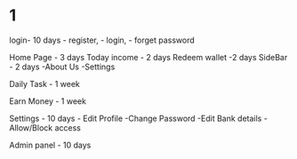 # 1

login- 10 days
	- register,
	- login,
	- forget password 


Home Page - 3 days
Today income - 2 days
Redeem wallet -2 days
SideBar - 2 days
	-About Us
	-Settings 

Daily Task - 1 week

Earn Money - 1 week

Settings  - 10 days
	- Edit Profile
	-Change Password
 	-Edit Bank details
	-Allow/Block access


Admin panel - 10 days
